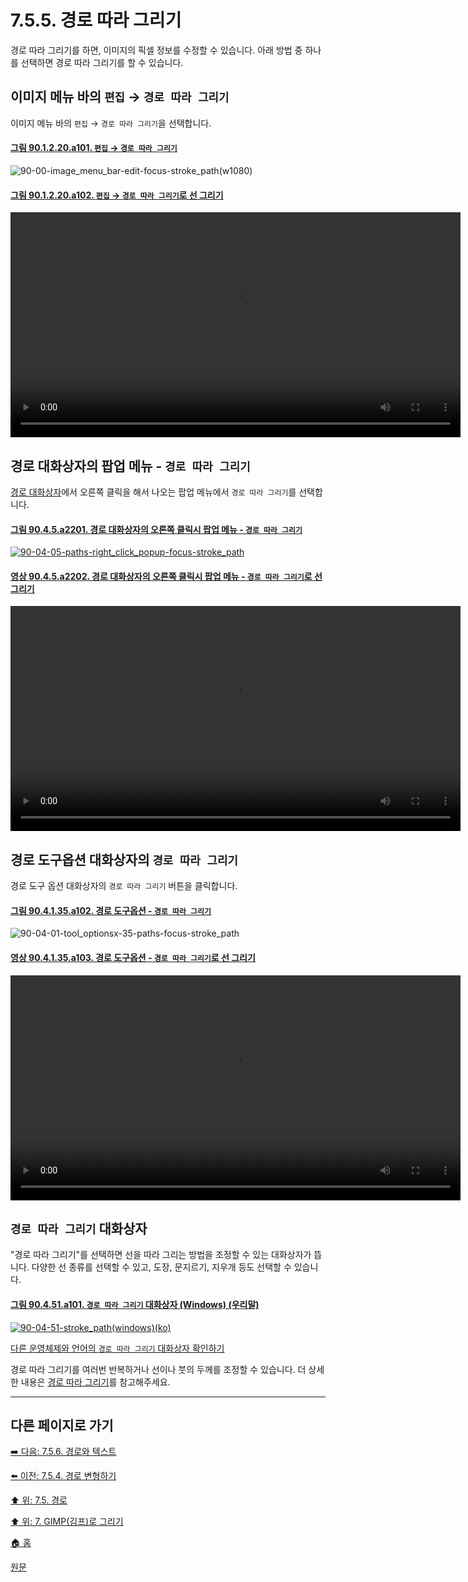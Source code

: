 # 7.5.5. 경로 따라 그리기
경로 따라 그리기를 하면, 이미지의 픽셀 정보를 수정할 수 있습니다. 아래 방법 중 하나를 선택하면 경로 따라 그리기를 할 수 있습니다.

## 이미지 메뉴 바의 `편집` → `경로 따라 그리기`
이미지 메뉴 바의 `편집` → `경로 따라 그리기`을 선택합니다.

<a id="90-01-02-20-a101"></a>

#### [그림 90.1.2.20.a101. `편집` → `경로 따라 그리기`](./90-01-02-20-stroke_path.md#90-01-02-20-a101)
![90-00-image_menu_bar-edit-focus-stroke_path(w1080)](https://github.com/wonder13662/gimp/assets/15767104/d4b34f6b-d4da-41f2-aa6e-128ba1125b7d)

<a id="90-01-02-20-a102"></a>

#### [그림 90.1.2.20.a102. `편집` → `경로 따라 그리기`로 선 그리기](./90-01-02-20-stroke_path.md#90-01-02-20-a102)
<video controls="controls" width="720" src="https://github.com/wonder13662/gimp/assets/15767104/4248aea3-b002-4970-9f06-1c9b00c961eb"></video>

## 경로 대화상자의 팝업 메뉴 - `경로 따라 그리기`
[경로 대화상자](./15-02-03-paths-dialog.md)에서 오른쪽 클릭을 해서 나오는 팝업 메뉴에서 `경로 따라 그리기`를 선택합니다.

#### [그림 90.4.5.a2201. 경로 대화상자의 오른쪽 클릭시 팝업 메뉴 - `경로 따라 그리기`](https://wonder13662.github.io/gimp/2.10.36_ko/90-04-05-paths.html#%EA%B7%B8%EB%A6%BC-9045a2201-%EA%B2%BD%EB%A1%9C-%EB%8C%80%ED%99%94%EC%83%81%EC%9E%90%EC%9D%98-%EC%98%A4%EB%A5%B8%EC%AA%BD-%ED%81%B4%EB%A6%AD%EC%8B%9C-%ED%8C%9D%EC%97%85-%EB%A9%94%EB%89%B4---%EA%B2%BD%EB%A1%9C-%EB%94%B0%EB%9D%BC-%EA%B7%B8%EB%A6%AC%EA%B8%B0)
[![90-04-05-paths-right_click_popup-focus-stroke_path](https://github.com/wonder13662/gimp/assets/15767104/45674148-01d8-4956-a37d-be595b71c5eb)](https://wonder13662.github.io/gimp/2.10.36_ko/90-04-05-paths.html#%EA%B7%B8%EB%A6%BC-9045a2201-%EA%B2%BD%EB%A1%9C-%EB%8C%80%ED%99%94%EC%83%81%EC%9E%90%EC%9D%98-%EC%98%A4%EB%A5%B8%EC%AA%BD-%ED%81%B4%EB%A6%AD%EC%8B%9C-%ED%8C%9D%EC%97%85-%EB%A9%94%EB%89%B4---%EA%B2%BD%EB%A1%9C-%EB%94%B0%EB%9D%BC-%EA%B7%B8%EB%A6%AC%EA%B8%B0)

#### [영상 90.4.5.a2202. 경로 대화상자의 오른쪽 클릭시 팝업 메뉴 - `경로 따라 그리기`로 선 그리기](https://wonder13662.github.io/gimp/2.10.36_ko/90-04-05-paths.html#%EC%98%81%EC%83%81-9045a2202-%EA%B2%BD%EB%A1%9C-%EB%8C%80%ED%99%94%EC%83%81%EC%9E%90%EC%9D%98-%EC%98%A4%EB%A5%B8%EC%AA%BD-%ED%81%B4%EB%A6%AD%EC%8B%9C-%ED%8C%9D%EC%97%85-%EB%A9%94%EB%89%B4---%EA%B2%BD%EB%A1%9C-%EB%94%B0%EB%9D%BC-%EA%B7%B8%EB%A6%AC%EA%B8%B0%EB%A1%9C-%EC%84%A0-%EA%B7%B8%EB%A6%AC%EA%B8%B0)
<video controls="controls" width="720" src="https://github.com/wonder13662/gimp/assets/15767104/205b1bc1-955d-4a5e-a678-ce17ece4c4df"></video>

## 경로 도구옵션 대화상자의 `경로 따라 그리기`
경로 도구 옵션 대화상자의 `경로 따라 그리기` 버튼을 클릭합니다.

<a id="90-04-01-35-a102"></a>

#### [그림 90.4.1.35.a102. 경로 도구옵션 - `경로 따라 그리기`](./90-04-01-35-paths.md#90-04-01-35-a102)
![90-04-01-tool_optionsx-35-paths-focus-stroke_path](https://github.com/wonder13662/gimp/assets/15767104/34a212ad-f35f-4fb7-94a9-015a873882ae)

<a id="90-04-01-35-a103"></a>

#### [영상 90.4.1.35.a103. 경로 도구옵션 - `경로 따라 그리기`로 선 그리기](./90-04-01-35-paths.md#90-04-01-35-a103)
<video controls="controls" width="720" src="https://github.com/wonder13662/gimp/assets/15767104/ebad5fdc-7c60-47b8-bc42-9e3ed00ec004"></video>

## `경로 따라 그리기` 대화상자
"경로 따라 그리기"를 선택하면 선을 따라 그리는 방법을 조정할 수 있는 대화상자가 뜹니다. 다양한 선 종류를 선택할 수 있고, 도장, 문지르기, 지우개 등도 선택할 수 있습니다.

#### [그림 90.4.51.a101. `경로 따라 그리기` 대화상자 (Windows) (우리말)](https://wonder13662.github.io/gimp/2.10.36_ko/90-04-51-stroke_path.html#%EA%B7%B8%EB%A6%BC-90451a101-%EA%B2%BD%EB%A1%9C-%EB%94%B0%EB%9D%BC-%EA%B7%B8%EB%A6%AC%EA%B8%B0-%EB%8C%80%ED%99%94%EC%83%81%EC%9E%90-windows-%EC%9A%B0%EB%A6%AC%EB%A7%90)
[![90-04-51-stroke_path(windows)(ko)](https://github.com/wonder13662/gimp/assets/15767104/6afd212b-526f-498b-a8cd-a29cb373c15a)](https://wonder13662.github.io/gimp/2.10.36_ko/90-04-51-stroke_path.html#%EA%B7%B8%EB%A6%BC-90451a101-%EA%B2%BD%EB%A1%9C-%EB%94%B0%EB%9D%BC-%EA%B7%B8%EB%A6%AC%EA%B8%B0-%EB%8C%80%ED%99%94%EC%83%81%EC%9E%90-windows-%EC%9A%B0%EB%A6%AC%EB%A7%90)

[다른 운영체제와 언어의 `경로 따라 그리기` 대화상자 확인하기](./90-04-51-stroke_path.md)

경로 따라 그리기를 여러번 반복하거나 선이나 붓의 두께를 조정할 수 있습니다. 더 상세한 내용은 [경로 따라 그리기](./16-03-21-stroke-path.md)를 참고해주세요.

***

## 다른 페이지로 가기
[➡️ 다음: 7.5.6. 경로와 텍스트](./07-05-06-paths-and-text.md)

[⬅️ 이전: 7.5.4. 경로 변형하기](./07-05-04-transforming-paths.md)

[⬆️ 위: 7.5. 경로](./07-05-00-paths.md)

[⬆️ 위: 7. GIMP(김프)로 그리기](./07-00-painting-with-gimp.md)

[🏠 홈](./00-home.md)

[원문](https://docs.gimp.org/2.10/ko/gimp-using-paths-stroking.html)
